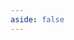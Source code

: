```yaml
---
aside: false
---
```


<script setup lang="ts">
import Staff from './StaffZh.vue'
</script>

<Staff />
